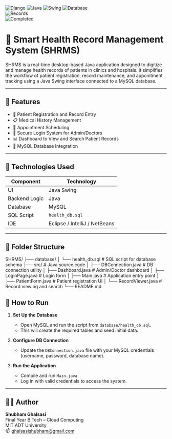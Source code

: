 ![Django](https://img.shields.io/badge/Tool-Django-green)  ![Java](https://img.shields.io/badge/Tool-Java-orange) ![Swing](https://img.shields.io/badge/Tool-Java_Swing-red)
![Database](https://img.shields.io/badge/Database-MySQL-blue)  
![Records](https://img.shields.io/badge/Data-Patient_Records-lightblue)  
![Completed](https://img.shields.io/badge/Status-Completed-success)  


# 🏥 Smart Health Record Management System (SHRMS)

SHRMS is a real-time desktop-based Java application designed to digitize and manage health records of patients in clinics and hospitals. It simplifies the workflow of patient registration, record maintenance, and appointment tracking using a Java Swing interface connected to a MySQL database.

---

## 📌 Features

- 👤 Patient Registration and Record Entry
- 📋 Medical History Management
- 📅 Appointment Scheduling
- 🔐 Secure Login System for Admin/Doctors
- 📊 Dashboard to View and Search Patient Records
- 💾 MySQL Database Integration

---

## 🧰 Technologies Used

| Component      | Technology |
|----------------|------------|
| UI             | Java Swing |
| Backend Logic  | Java       |
| Database       | MySQL      |
| SQL Script     | `health_db.sql` |
| IDE            | Eclipse / IntelliJ / NetBeans |

---

## 📂 Folder Structure


SHRMS/
├── database/
│   └── health_db.sql           # SQL script for database schema
├── src/                        # Java source code
│   ├── DBConnection.java       # DB connection utility
│   ├── Dashboard.java          # Admin/Doctor dashboard
│   ├── LoginPage.java          # Login form
│   ├── Main.java               # Application entry point
│   ├── PatientForm.java        # Patient registration UI
│   └── RecordViewer.java       # Record viewing and search
└── README.md


## 🔧 How to Run

1. **Set Up the Database**
   - Open MySQL and run the script from `database/health_db.sql`.
   - This will create the required tables and seed initial data.

2. **Configure DB Connection**
   - Update the `DBConnection.java` file with your MySQL credentials (username, password, database name).

3. **Run the Application**
   - Compile and run `Main.java`.
   - Log in with valid credentials to access the system.


---

## 👨‍💻 Author

**Shubham Ghalsasi**  
Final Year B.Tech – Cloud Computing  
MIT ADT University  
📫 ghalsasishubham@gmail.com

